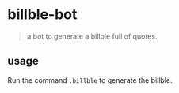 # billble-bot
> a bot to generate a billble full of quotes.

## usage
Run the command `.billble` to generate the billble.
